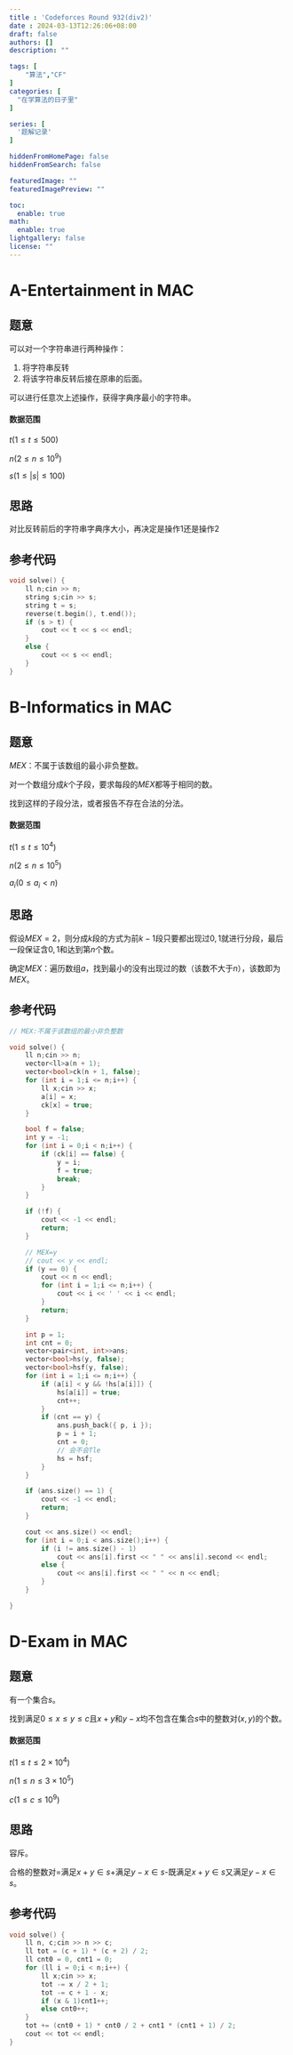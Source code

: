 ```yaml
---
title : 'Codeforces Round 932(div2)'
date : 2024-03-13T12:26:06+08:00
draft: false
authors: []
description: ""

tags: [
    "算法","CF"
]
categories: [
  "在学算法的日子里"
]

series: [
  '题解记录'
]

hiddenFromHomePage: false
hiddenFromSearch: false

featuredImage: ""
featuredImagePreview: ""

toc:
  enable: true
math:
  enable: true
lightgallery: false
license: ""
---
```



# A-Entertainment in MAC

## 题意

可以对一个字符串进行两种操作：

1. 将字符串反转
2. 将该字符串反转后接在原串的后面。

可以进行任意次上述操作，获得字典序最小的字符串。

#### 数据范围

$t(1≤t≤500)$

$n(2≤n≤10^9)$​

$s(1\le |s|\le 100)$

## 思路

对比反转前后的字符串字典序大小，再决定是操作1还是操作2

## 参考代码

```cpp
void solve() {
    ll n;cin >> n;
    string s;cin >> s;
    string t = s;
    reverse(t.begin(), t.end());
    if (s > t) {
        cout << t << s << endl;
    }
    else {
        cout << s << endl;
    }
}
```

# B-Informatics in MAC

## 题意

$MEX$：不属于该数组的最小非负整数。

对一个数组分成$k$个子段，要求每段的$MEX$都等于相同的数。

找到这样的子段分法，或者报告不存在合法的分法。

#### 数据范围

$t(1≤t≤10^4)$

$n(2≤n≤10^5)$​

$a_i(0\le a_i\lt n)$

## 思路

假设$MEX=2$，则分成$k$段的方式为前$k-1$段只要都出现过$0,1$就进行分段，最后一段保证含$0,1$和达到第$n$个数。

确定$MEX$：遍历数组$a$，找到最小的没有出现过的数（该数不大于$n$），该数即为$MEX$。

## 参考代码

```cpp
// MEX:不属于该数组的最小非负整数

void solve() {
    ll n;cin >> n;
    vector<ll>a(n + 1);
    vector<bool>ck(n + 1, false);
    for (int i = 1;i <= n;i++) {
        ll x;cin >> x;
        a[i] = x;
        ck[x] = true;
    }

    bool f = false;
    int y = -1;
    for (int i = 0;i < n;i++) {
        if (ck[i] == false) {
            y = i;
            f = true;
            break;
        }
    }

    if (!f) {
        cout << -1 << endl;
        return;
    }

    // MEX=y
    // cout << y << endl;
    if (y == 0) {
        cout << n << endl;
        for (int i = 1;i <= n;i++) {
            cout << i << ' ' << i << endl;
        }
        return;
    }

    int p = 1;
    int cnt = 0;
    vector<pair<int, int>>ans;
    vector<bool>hs(y, false);
    vector<bool>hsf(y, false);
    for (int i = 1;i <= n;i++) {
        if (a[i] < y && !hs[a[i]]) {
            hs[a[i]] = true;
            cnt++;
        }
        if (cnt == y) {
            ans.push_back({ p, i });
            p = i + 1;
            cnt = 0;
            // 会不会Tle
            hs = hsf;
        }
    }

    if (ans.size() == 1) {
        cout << -1 << endl;
        return;
    }

    cout << ans.size() << endl;
    for (int i = 0;i < ans.size();i++) {
        if (i != ans.size() - 1)
            cout << ans[i].first << " " << ans[i].second << endl;
        else {
            cout << ans[i].first << " " << n << endl;
        }
    }

}
```

# D-Exam in MAC

## 题意

有一个集合$s$。

找到满足$0\le x\le y\le c$且$x+y$和$y-x$均不包含在集合$s$中的整数对$(x,y)$的个数。

#### 数据范围

$t(1≤t≤2\times 10^4)$

$n(1≤n≤3\times 10^5)$​

$c(1\le c\le 10^9)$

## 思路

容斥。

合格的整数对=满足$x+y\in s$+满足$y-x\in s$-既满足$x+y\in s$又满足$y-x\in s$。

## 参考代码

```cpp
void solve() {
    ll n, c;cin >> n >> c;
    ll tot = (c + 1) * (c + 2) / 2;
    ll cnt0 = 0, cnt1 = 0;
    for (ll i = 0;i < n;i++) {
        ll x;cin >> x;
        tot -= x / 2 + 1;
        tot -= c + 1 - x;
        if (x & 1)cnt1++;
        else cnt0++;
    }
    tot += (cnt0 + 1) * cnt0 / 2 + cnt1 * (cnt1 + 1) / 2;
    cout << tot << endl;
}
```

